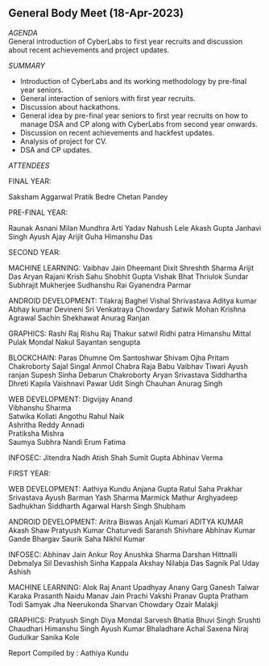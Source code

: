 ## General Body Meet (18-Apr-2023)

*AGENDA*  
General introduction of CyberLabs to first year recruits and 
discussion about recent achievements and project updates.

*SUMMARY*
- Introduction of CyberLabs and its working methodology              by pre-final year seniors.
- General interaction of seniors with first year recruits.
- Discussion about hackathons.
- General idea by pre-final year seniors to first year recruits on how to manage DSA and CP along with CyberLabs from second year onwards.
- Discussion on recent achievements and hackfest updates.
- Analysis of project for CV.
- DSA and CP updates.


*ATTENDEES*

FINAL YEAR:

Saksham Aggarwal
Pratik Bedre
Chetan Pandey


PRE-FINAL YEAR:

Raunak Asnani
Milan Mundhra
Arti Yadav
Nahush Lele
Akash Gupta
Janhavi Singh
Ayush Ajay
Arijit Guha
Himanshu Das


SECOND YEAR:

MACHINE LEARNING:
Vaibhav Jain
Dheemant Dixit
Shreshth Sharma
Arijit Das
Aryan Rajani
Krish Sahu
Shobhit Gupta
Vishak Bhat
Thriulok Sundar
Subhrajit Mukherjee
Sudhanshu Rai
Gyanendra Parmar


ANDROID DEVELOPMENT:
Tilakraj Baghel
Vishal Shrivastava
Aditya kumar 
Abhay kumar
Devineni Sri Venkatraya Chowdary
Satwik Mohan
Krishna Agrawal
Sachin Shekhawat
Anurag Ranjan


GRAPHICS:
Rashi Raj
Rishu Raj
Thakur satwil
Ridhi patra
Himanshu Mittal
Pulak Mondal
Nakul
Sayantan sengupta


BLOCKCHAIN:
Paras Dhumne 
Om Santoshwar
Shivam Ojha
Pritam Chakroborty 
Sajal Singal
Anmol Chabra
Raja Babu
Vaibhav Tiwari 
Ayush ranjan
Supesh Sinha
Debarun Chakroborty 
Aryan Srivastava 
Siddhartha 
Dhreti Kapila 
Vaishnavi Pawar 
Udit Singh Chauhan 
Anurag Singh

WEB DEVELOPMENT:
Digvijay Anand	
Vibhanshu Sharma	
Satwika Kollati	
Angothu Rahul Naik	
Ashritha Reddy Annadi	
Pratiksha Mishra	
Saumya Subhra Nandi	
Erum Fatima


INFOSEC:
Jitendra Nadh
Atish Shah
Sumit Gupta
Abhinav Verma


FIRST YEAR:

WEB DEVELOPMENT:
Aathiya Kundu
Anjana Gupta
Ratul Saha
Prakhar Srivastava
Ayush Barman
Yash Sharma
Marmick Mathur
Arghyadeep Sadhukhan
Siddharth Agarwal
Harsh Singh
Shubham


ANDROID DEVELOPMENT:
Aritra Biswas
Anjali Kumari
ADITYA KUMAR
Akash Shaw
Pratyush Kumar Chaturvedi
Saransh Shivhare
Abhinav Kumar
Gande Bhargav
Saurik Saha
Nikhil Kumar


INFOSEC:
Abhinav Jain
Ankur Roy 
Anushka Sharma 
Darshan Hittnalli 
Debmalya Sil 
Devashish Sinha 
Kappala Akshay
Nilabja Das
Sagnik Pal
Uday Ashish


MACHINE LEARNING:
Alok Raj
Anant Upadhyay
Anany Garg
Ganesh Talwar
Karaka Prasanth Naidu
Manav Jain
Prachi Vakshi
Pranav Gupta
Pratham Todi
Samyak Jha
Neerukonda Sharvan Chowdary
Ozair Malakji


GRAPHICS:
Pratyush Singh
Diya Mondal
Sarvesh Bhatia
Bhuvi Singh
Srushti Chaudhari
Himanshu Singh
Ayush Kumar Bhaladhare
Achal Saxena
Niraj Gudulkar 
Sanika Kole


Report Compiled by : Aathiya Kundu
















